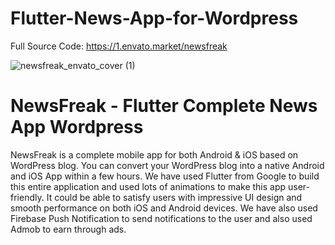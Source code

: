 # Flutter-News-App-for-Wordpress
Full Source Code: https://1.envato.market/newsfreak

![newsfreak_envato_cover (1)](https://user-images.githubusercontent.com/34546369/123307659-9341fd80-d544-11eb-80ee-cddeb8f7e957.png)

# NewsFreak - Flutter Complete News App Wordpress

NewsFreak is a complete mobile app for both Android & iOS based on WordPress blog. You can convert your WordPress blog into a native Android and iOS App within a few hours. We have used Flutter from Google to build this entire application and used lots of animations to make this app user-friendly. It could be able to satisfy users with impressive UI design and smooth performance on both iOS and Android devices. We have also used Firebase Push Notification to send notifications to the user and also used Admob to earn through ads.


